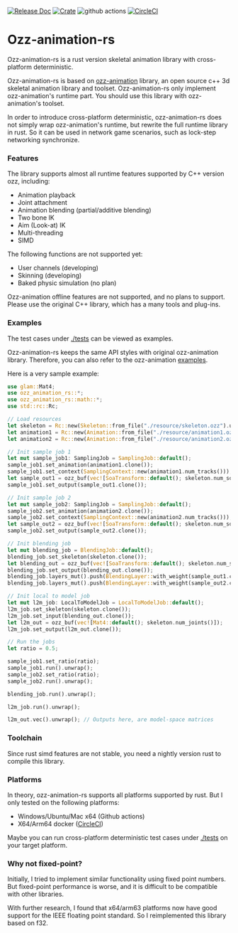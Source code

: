 [![Release Doc](https://docs.rs/ozz-animation-rs/badge.svg)](https://docs.rs/ozz-animation-rs)
[![Crate](https://img.shields.io/crates/v/ozz-animation-rs.svg)](https://crates.io/crates/ozz-animation-rs)
![github actions](https://github.com/FenQiDian/ozz-animation-rs/actions/workflows/main.yml/badge.svg)
[![CircleCI](https://dl.circleci.com/status-badge/img/gh/SlimeYummy/ozz-animation-rs/tree/master.svg?style=shield)](https://dl.circleci.com/status-badge/redirect/gh/SlimeYummy/ozz-animation-rs/tree/master)

# Ozz-animation-rs

Ozz-animation-rs is a rust version skeletal animation library with cross-platform deterministic.

Ozz-animation-rs is based on [ozz-animation](https://github.com/guillaumeblanc/ozz-animation) library, an open source c++ 3d skeletal animation library and toolset. Ozz-animation-rs only implement ozz-animation's runtime part. You should use this library with ozz-animation's toolset.

In order to introduce cross-platform deterministic, ozz-animation-rs does not simply wrap ozz-animation's runtime, but rewrite the full runtime library in rust. So it can be used in network game scenarios, such as lock-step networking synchronize.

### Features

The library supports almost all runtime features supported by C++ version ozz, including:
- Animation playback
- Joint attachment
- Animation blending (partial/additive blending)
- Two bone IK
- Aim (Look-at) IK
- Multi-threading
- SIMD

The following functions are not supported yet:
- User channels (developing)
- Skinning (developing)
- Baked physic simulation (no plan)

Ozz-animation offline features are not supported, and no plans to support. Please use the original C++ library, which has a many tools and plug-ins.

### Examples

The test cases under [./tests](https://github.com/FenQiDian/ozz-animation-rs/tree/master/tests) can be viewed as examples.

Ozz-animation-rs keeps the same API styles with original ozz-animation library. Therefore, you can also refer to the ozz-animation [examples](https://github.com/guillaumeblanc/ozz-animation/tree/master/samples).

Here is a very sample example:

```rust
use glam::Mat4;
use ozz_animation_rs::*;
use ozz_animation_rs::math::*;
use std::rc::Rc;

// Load resources
let skeleton = Rc::new(Skeleton::from_file("./resource/skeleton.ozz").unwrap());
let animation1 = Rc::new(Animation::from_file("./resource/animation1.ozz").unwrap());
let animation2 = Rc::new(Animation::from_file("./resource/animation2.ozz").unwrap());

// Init sample job 1
let mut sample_job1: SamplingJob = SamplingJob::default();
sample_job1.set_animation(animation1.clone());
sample_job1.set_context(SamplingContext::new(animation1.num_tracks()));
let sample_out1 = ozz_buf(vec![SoaTransform::default(); skeleton.num_soa_joints()]);
sample_job1.set_output(sample_out1.clone());

// Init sample job 2
let mut sample_job2: SamplingJob = SamplingJob::default();
sample_job2.set_animation(animation2.clone());
sample_job2.set_context(SamplingContext::new(animation2.num_tracks()));
let sample_out2 = ozz_buf(vec![SoaTransform::default(); skeleton.num_soa_joints()]);
sample_job2.set_output(sample_out2.clone());

// Init blending job
let mut blending_job = BlendingJob::default();
blending_job.set_skeleton(skeleton.clone());
let blending_out = ozz_buf(vec![SoaTransform::default(); skeleton.num_soa_joints()]);
blending_job.set_output(blending_out.clone());
blending_job.layers_mut().push(BlendingLayer::with_weight(sample_out1.clone(), 0.5));
blending_job.layers_mut().push(BlendingLayer::with_weight(sample_out2.clone(), 0.5));

// Init local to model job
let mut l2m_job: LocalToModelJob = LocalToModelJob::default();
l2m_job.set_skeleton(skeleton.clone());
l2m_job.set_input(blending_out.clone());
let l2m_out = ozz_buf(vec![Mat4::default(); skeleton.num_joints()]);
l2m_job.set_output(l2m_out.clone());

// Run the jobs
let ratio = 0.5;

sample_job1.set_ratio(ratio);
sample_job1.run().unwrap();
sample_job2.set_ratio(ratio);
sample_job2.run().unwrap();

blending_job.run().unwrap();

l2m_job.run().unwrap();

l2m_out.vec().unwrap(); // Outputs here, are model-space matrices
```

### Toolchain

Since rust simd features are not stable, you need a nightly version rust to compile this library.

### Platforms

In theory, ozz-animation-rs supports all platforms supported by rust. But I only tested on the following platforms:
- Windows/Ubuntu/Mac x64 (Github actions)
- X64/Arm64 docker ([CircleCI](https://dl.circleci.com/status-badge/redirect/gh/SlimeYummy/ozz-animation-rs/tree/master))

Maybe you can run cross-platform deterministic test cases under [./tests](https://github.com/FenQiDian/ozz-animation-rs/tree/master/tests) on your target platform.

### Why not fixed-point?

Initially, I tried to implement similar functionality using fixed point numbers. But fixed-point performance is worse, and it is difficult to be compatible with other libraries.

With further research, I found that x64/arm63 platforms now have good support for the IEEE floating point standard. So I reimplemented this library based on f32.
